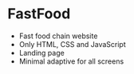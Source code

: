 # FastFood
- Fast food chain website
- Only HTML, CSS and JavaScript
- Landing page
- Minimal adaptive for all screens
